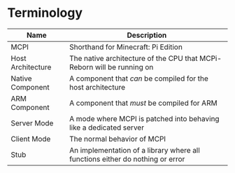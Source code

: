 # Terminology
| Name | Description |
| --- | --- |
| MCPI | Shorthand for Minecraft: Pi Edition |
| Host Architecture | The native architecture of the CPU that MCPi-Reborn will be running on |
| Native Component | A component that *can* be compiled for the host architecture |
| ARM Component | A component that *must* be compiled for ARM |
| Server Mode | A mode where MCPI is patched into behaving like a dedicated server |
| Client Mode | The normal behavior of MCPI |
| Stub | An implementation of a library where all functions either do nothing or error |
